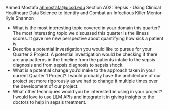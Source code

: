 Ahmed Mostafa
ahmostafa@ucsd.edu
Section A02: Sepsis - Using Clinical Healthcare Data Science to Identify and Combat an Infectious Killer
Mentor Kyle Shannon

- What is the most interesting topic covered in your domain this quarter?
  The most interesting topic we discussed this quarter is the illness scores. It gave me new perspective about quantifying how sick a patient is.
- Describe a potential investigation you would like to pursue for your Quarter 2 Project.
  A potential investigation would be checking if there are any patterns in the timeline from the patients intake to the sepsis diagnosis and from sepsis diagnosis to sepsis shock.
- What is a potential change you’d make to the approach taken in your current Quarter 1 Project?
  I would probably have the architecture of our project set more rigorously as we had to change it multiple times over the development of our project.
- What other techniques would you be interested in using in your project?
  I would love to use LLM APIs and integrate it in giving insights to the doctors to help in sepsis treatment.
